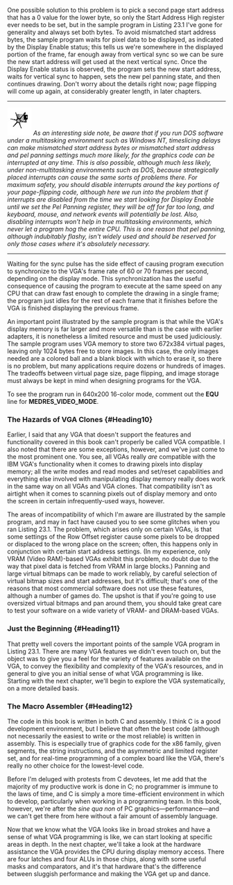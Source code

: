 One possible solution to this problem is to pick a second page start
address that has a 0 value for the lower byte, so only the Start Address
High register ever needs to be set, but in the sample program in Listing
23.1 I've gone for generality and always set both bytes. To avoid
mismatched start address bytes, the sample program waits for pixel data
to be displayed, as indicated by the Display Enable status; this tells
us we're somewhere in the displayed portion of the frame, far enough
away from vertical sync so we can be sure the new start address will get
used at the next vertical sync. Once the Display Enable status is
observed, the program sets the new start address, waits for vertical
sync to happen, sets the new pel panning state, and then continues
drawing. Don't worry about the details right now; page flipping will
come up again, at considerably greater length, in later chapters.

  ------------------- ----------------------------------------------------------------------------------------------------------------------------------------------------------------------------------------------------------------------------------------------------------------------------------------------------------------------------------------------------------------------------------------------------------------------------------------------------------------------------------------------------------------------------------------------------------------------------------------------------------------------------------------------------------------------------------------------------------------------------------------------------------------------------------------------------------------------------------------------------------------------------------------------------------------------------------------------------------------------------------------------------------------------------------------------------------------------------------------------------------------------------------------------------------------------------
  ![](images/i.jpg)   *As an interesting side note, be aware that if you run DOS software under a multitasking environment such as Windows NT, timeslicing delays can make mismatched start address bytes or mismatched start address and pel panning settings much more likely, for the graphics code can be interrupted at any time. This is also possible, although much less likely, under non-multitasking environments such as DOS, because strategically placed interrupts can cause the same sorts of problems there. For maximum safety, you should disable interrupts around the key portions of your page-flipping code, although here we run into the problem that if interrupts are disabled from the time we start looking for Display Enable until we set the Pel Panning register, they will be off for far too long, and keyboard, mouse, and network events will potentially be lost. Also, disabling interrupts won't help in true multitasking environments, which never let a program hog the entire CPU. This is one reason that pel panning, although indubitably flashy, isn't widely used and should be reserved for only those cases where it's absolutely necessary.*
  ------------------- ----------------------------------------------------------------------------------------------------------------------------------------------------------------------------------------------------------------------------------------------------------------------------------------------------------------------------------------------------------------------------------------------------------------------------------------------------------------------------------------------------------------------------------------------------------------------------------------------------------------------------------------------------------------------------------------------------------------------------------------------------------------------------------------------------------------------------------------------------------------------------------------------------------------------------------------------------------------------------------------------------------------------------------------------------------------------------------------------------------------------------------------------------------------------------

Waiting for the sync pulse has the side effect of causing program
execution to synchronize to the VGA's frame rate of 60 or 70 frames per
second, depending on the display mode. This synchronization has the
useful consequence of causing the program to execute at the same speed
on any CPU that can draw fast enough to complete the drawing in a single
frame; the program just idles for the rest of each frame that it
finishes before the VGA is finished displaying the previous frame.

An important point illustrated by the sample program is that while the
VGA's display memory is far larger and more versatile than is the case
with earlier adapters, it is nonetheless a limited resource and must be
used judiciously. The sample program uses VGA memory to store two
672x384 virtual pages, leaving only 1024 bytes free to store images. In
this case, the only images needed are a colored ball and a blank block
with which to erase it, so there is no problem, but many applications
require dozens or hundreds of images. The tradeoffs between virtual page
size, page flipping, and image storage must always be kept in mind when
designing programs for the VGA.

To see the program run in 640x200 16-color mode, comment out the **EQU**
line for **MEDRES\_VIDEO\_MODE**.

### The Hazards of VGA Clones {#Heading10}

Earlier, I said that any VGA that doesn't support the features and
functionality covered in this book can't properly be called VGA
compatible. I also noted that there are some exceptions, however, and
we've just come to the most prominent one. You see, all VGAs really
*are* compatible with the IBM VGA's functionality when it comes to
drawing pixels into display memory; all the write modes and read modes
and set/reset capabilities and everything else involved with
manipulating display memory really does work in the same way on all VGAs
and VGA clones. That compatibility isn't as airtight when it comes to
scanning pixels out of display memory and onto the screen in certain
infrequently-used ways, however.

The areas of incompatibility of which I'm aware are illustrated by the
sample program, and may in fact have caused you to see some glitches
when you ran Listing 23.1. The problem, which arises only on certain
VGAs, is that some settings of the Row Offset register cause some pixels
to be dropped or displaced to the wrong place on the screen; often, this
happens only in conjunction with certain start address settings. (In my
experience, only VRAM (Video RAM)-based VGAs exhibit this problem, no
doubt due to the way that pixel data is fetched from VRAM in large
blocks.) Panning and large virtual bitmaps can be made to work reliably,
by careful selection of virtual bitmap sizes and start addresses, but
it's difficult; that's one of the reasons that most commercial software
does not use these features, although a number of games do. The upshot
is that if you're going to use oversized virtual bitmaps and pan around
them, you should take great care to test your software on a wide variety
of VRAM- and DRAM-based VGAs.

### Just the Beginning {#Heading11}

That pretty well covers the important points of the sample VGA program
in Listing 23.1. There are many VGA features we didn't even touch on,
but the object was to give you a feel for the variety of features
available on the VGA, to convey the flexibility and complexity of the
VGA's resources, and in general to give you an initial sense of what VGA
programming is like. Starting with the next chapter, we'll begin to
explore the VGA systematically, on a more detailed basis.

### The Macro Assembler {#Heading12}

The code in this book is written in both C and assembly. I think C is a
good development environment, but I believe that often the best code
(although not necessarily the easiest to write or the most reliable) is
written in assembly. This is especially true of graphics code for the
x86 family, given segments, the string instructions, and the asymmetric
and limited register set, and for real-time programming of a complex
board like the VGA, there's really no other choice for the lowest-level
code.

Before I'm deluged with protests from C devotees, let me add that the
majority of my productive work is done in C; no programmer is immune to
the laws of time, and C is simply a more time-efficient environment in
which to develop, particularly when working in a programming team. In
this book, however, we're after the *sine qua non* of PC
graphics—performance—and we can't get there from here without a fair
amount of assembly language.

Now that we know what the VGA looks like in broad strokes and have a
sense of what VGA programming is like, we can start looking at specific
areas in depth. In the next chapter, we'll take a look at the hardware
assistance the VGA provides the CPU during display memory access. There
are four latches and four ALUs in those chips, along with some useful
masks and comparators, and it's that hardware that's the difference
between sluggish performance and making the VGA get up and dance.
